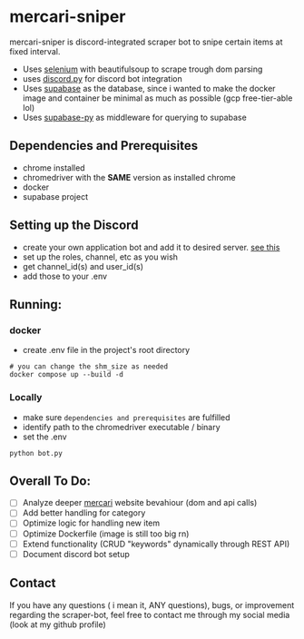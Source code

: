 # mercari-sniper


mercari-sniper is discord-integrated scraper bot to snipe certain items at fixed interval.
- Uses [selenium](https://pypi.org/project/selenium/) with beautifulsoup to scrape trough dom parsing<br>
- uses [discord.py](https://pypi.org/project/discord.py/) for discord bot integration
- Uses [supabase](https://supabase.com/) as the database, since i wanted to make the docker image and container be minimal as much as possible (gcp free-tier-able lol)<br>
- Uses [supabase-py](https://github.com/supabase-community/supabase-py) as middleware for querying to supabase

## Dependencies and Prerequisites

- chrome installed
- chromedriver with the **SAME** version as installed chrome
- docker
- supabase project

## Setting up the Discord
- create your own application bot and add it to desired server. [see this](https://www.xda-developers.com/how-to-create-discord-bot/)
- set up the roles, channel, etc as you wish
- get channel_id(s) and user_id(s)
- add those to your .env

## Running:

### docker
- create .env file in the project's root directory
```
# you can change the shm_size as needed
docker compose up --build -d
```
### Locally
- make sure `dependencies and prerequisites` are fulfilled
- identify path to the chromedriver executable / binary
- set the .env
```
python bot.py
```

## Overall To Do:
- [ ] Analyze deeper [mercari](https://jp.mercari.com) website bevahiour (dom and api calls)
- [ ] Add better handling for category
- [ ] Optimize logic for handling new item
- [ ] Optimize Dockerfile (image is still too big rn)
- [ ] Extend functionality (CRUD "keywords" dynamically through REST API)
- [ ] Document discord bot setup

## Contact
If you have any questions ( i mean it, ANY questions), bugs, or improvement regarding the scraper-bot, feel free to contact me through my social media (look at my github profile)
